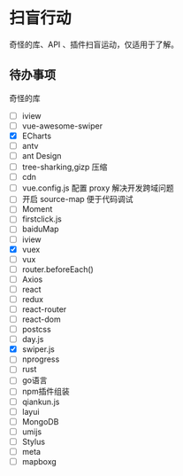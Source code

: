 # 扫盲行动
奇怪的库、API 、插件扫盲运动，仅适用于了解。


## 待办事项
奇怪的库


- [ ] iview
- [ ] vue-awesome-swiper
- [x] ECharts 
- [ ] antv
- [ ] ant Design 
- [ ] tree-sharking,gizp 压缩 
- [ ] cdn
- [ ] vue.config.js 配置 proxy 解决开发跨域问题
- [ ] 开启 source-map 便于代码调试
- [ ] Moment 
- [ ] firstclick.js
- [ ] baiduMap
- [ ] iview
- [x] vuex 
- [ ] vux
- [ ] router.beforeEach() 
- [ ] Axios
- [ ] react
- [ ] redux
- [ ] react-router
- [ ] react-dom
- [ ] postcss
- [ ] day.js 
- [x] swiper.js
- [ ] nprogress
- [ ] rust
- [ ] go语言
- [ ] npm插件组装
- [ ] qiankun.js
- [ ] layui
- [ ] MongoDB
- [ ] umijs
- [ ] Stylus
- [ ] meta
- [ ] mapboxg
